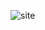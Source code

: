 ![site](https://user-images.githubusercontent.com/95060202/222614636-f30bc345-e1ac-4e49-829b-a88f47e51e5f.png)
